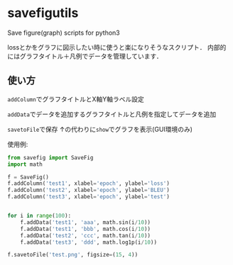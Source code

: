 # savefigutils
Save figure(graph) scripts for python3

lossとかをグラフに図示したい時に使うと楽になりそうなスクリプト．
内部的にはグラフタイトル＋凡例でデータを管理しています．


## 使い方

`addColumn`でグラフタイトルとX軸Y軸ラベル設定

`addData`でデータを追加するグラフタイトルと凡例を指定してデータを追加

`savetoFile`で保存
↑の代わりに`show`でグラフを表示(GUI環境のみ)


使用例:
```python
from savefig import SaveFig
import math

f = SaveFig()
f.addColumn('test1', xlabel='epoch', ylabel='loss')
f.addColumn('test2', xlabel='epoch', ylabel='BLEU')
f.addColumn('test3', xlabel='epoch', ylabel='test')


for i in range(100):
    f.addData('test1', 'aaa', math.sin(i/10))
    f.addData('test1', 'bbb', math.cos(i/10))
    f.addData('test2', 'ccc', math.tan(i/10))
    f.addData('test3', 'ddd', math.log1p(i/10))

f.savetoFile('test.png', figsize=(15, 4))
```
